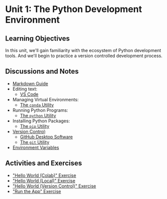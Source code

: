 # Unit 1: The Python Development Environment

## Learning Objectives

In this unit, we'll gain familiarity with the ecosystem of Python development tools. And we'll begin to practice a version controlled development process.

## Discussions and Notes

  + [Markdown Guide](https://www.markdownguide.org/basic-syntax/)
  + Editing text:
    + [VS Code](/notes/devtools/vs-code.md)
  + Managing Virtual Environments:
    + [The `conda` Utility](/notes/clis/conda.md)
  + Running Python Programs:
    + [The `python` Utility](/notes/clis/python.md)
  + Installing Python Packages:
    + [The `pip` Utility](/notes/clis/pip.md)
  + [Version Control](/notes/software/version-control.md):
    + [GitHub Desktop Software](/notes/devtools/github-desktop.md)
    + [The `git` Utility](/notes/clis/git.md)
  + [Environment Variables](/notes/environment-variables/README.md)

## Activities and Exercises

  + ["Hello World (Colab)" Exercise](/exercises/hello-world/colab.md)
  + ["Hello World (Local)" Exercise](/exercises/hello-world/local.md)
  + ["Hello World (Version Control)" Exercise](/exercises/hello-world/version-control.md)
  + ["Run the App" Exercise](/exercises/run-the-app/README.md)
